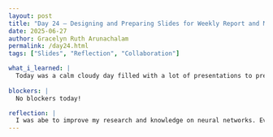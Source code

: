 ```yaml
---
layout: post
title: "Day 24 – Designing and Preparing Slides for Weekly Report and Mid-Summer Presentation"
date: 2025-06-27
author: Gracelyn Ruth Arunachalam
permalink: /day24.html
tags: ["Slides", "Reflection", "Collaboration"]

what_i_learned: |
  Today was a calm cloudy day filled with a lot of presentations to prepare for. For the first half of our day today I was able to add additional slides to our Mid-Summer Presentation. These slides primarily focused on the retrival and characteristics of our data. Following that segment, we individually worked on each of our slides for the week, wherein I was able to reflect on all I had accomplished over the week. 
  
blockers: |
  No blockers today!

reflection: |
  I was abe to improve my research and knowledge on neural networks. Even though the math was complex, I was able to grasp the general idea and benefits of neural networks. Despite the topic being useful in the field of image recognition, I obtained a general idea of what Machine Learning can truly do.
---
```

